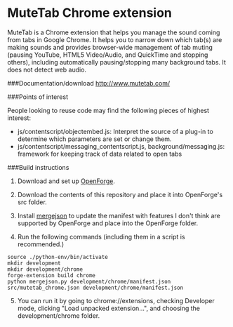 MuteTab Chrome extension
=======

MuteTab is a Chrome extension that helps you manage the sound coming from tabs in Google Chrome. It helps you to narrow down which tab(s) are making sounds and provides browser-wide management of tab muting (pausing YouTube, HTML5 Video/Audio, and QuickTime and stopping others), including automatically pausing/stopping many background tabs.  It does not detect web audio.

###Documentation/download
http://www.mutetab.com/

###Points of interest

People looking to reuse code may find the following pieces of highest interest:

* js/contentscript/objectembed.js: Interpret the source of a plug-in to determine which parameters are set or change them.
* js/contentscript/messaging_contentscript.js, background/messaging.js: framework for keeping track of data related to open tabs

###Build instructions

1. Download and set up [OpenForge](https://github.com/trigger-corp/browser-extensions).

2. Download the contents of this repository and place it into OpenForge's src folder.

3. Install [mergejson](https://github.com/jaredsohn/mergejson) to update the manifest with features I don't think are supported by OpenForge and place into the OpenForge folder.

4. Run the following commands (including them in a script is recommended.)

```
source ./python-env/bin/activate
mkdir development
mkdir development/chrome
forge-extension build chrome
python mergejson.py development/chrome/manifest.json src/mutetab_chrome.json development/chrome/manifest.json
```

5. You can run it by going to chrome://extensions, checking Developer mode, clicking "Load unpacked extension...", and choosing the development/chrome folder.

